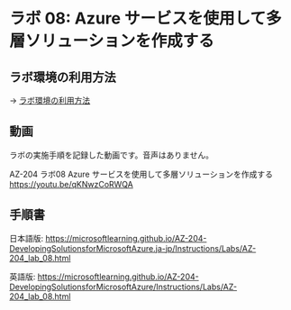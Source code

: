# ラボ 08: Azure サービスを使用して多層ソリューションを作成する


## ラボ環境の利用方法

→ [ラボ環境の利用方法](lab00.md)

## 動画

ラボの実施手順を記録した動画です。音声はありません。

AZ-204 ラボ08 Azure サービスを使用して多層ソリューションを作成する
https://youtu.be/qKNwzCoRWQA

## 手順書

日本語版:
https://microsoftlearning.github.io/AZ-204-DevelopingSolutionsforMicrosoftAzure.ja-jp/Instructions/Labs/AZ-204_lab_08.html

英語版:
https://microsoftlearning.github.io/AZ-204-DevelopingSolutionsforMicrosoftAzure/Instructions/Labs/AZ-204_lab_08.html
